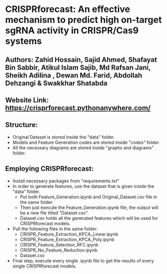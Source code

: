 # CRISPRforecast: An effective mechanism to predict high on-target sgRNA activity in CRISPR/Cas9 systems

## Authors: Zahid Hossain, Sajid Ahmed, Shafayat Bin Sabbir, Atikul Islam Sajib, Md Rafsan Jani, Sheikh Adilina , Dewan Md. Farid, Abdollah Dehzangi & Swakkhar Shatabda

## Website Link: https://crisprforecast.pythonanywhere.com/

## Structure:
  - Original Dataset is stored inside the "data" folder.
  - Models and Feature Generation codes are stored inside "codes" folder.
  - All the necessary diagrams are stored inside "graphs and diagrams" folder.

## Employing CRISPRforecast:
  - Install necessary packages from "requirements.txt"
  - In order to generate features, use the dataset that is given inside the "data" folder.
    - Put both Feature_Generation.ipynb and Original_Dataset.csv file in the same folder.
    - Then just execute the Feature_Generation.ipynb file, the output will be a new file titled "Dataset.csv".
    - Dataset.csv holds all the generated features which will be used for CRISPRforecast models.
  - Pull the following files in the same folder:
    - CRISPR_Feature_Extraction_KPCA_Linear.ipynb
    - CRISPR_Feature_Extraction_KPCA_Poly.ipynb
    - CRISPR_Feature_Selection_RFC.ipynb
    - CRISPR_No_Feature_Reduction.ipynb 
    - Dataset.csv
  - Final step, execute every single .ipynb file to get the results of every single CRISPRforecast models.     
